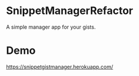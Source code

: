 # SnippetManagerRefactor
A simple manager app for your gists.

# Demo
https://snippetgistmanager.herokuapp.com/
